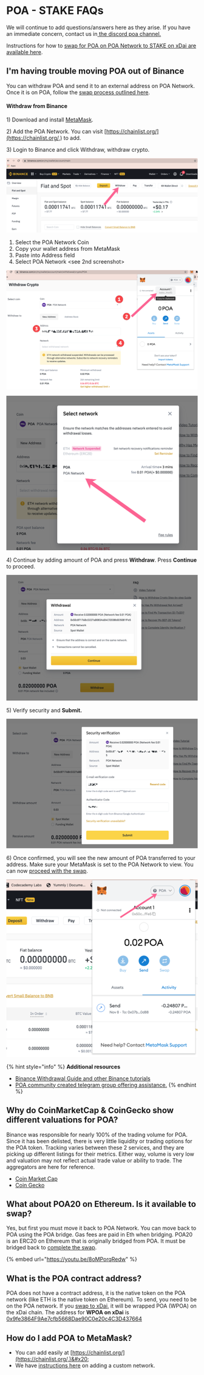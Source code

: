 # POA - STAKE FAQs

We will continue to add questions/answers here as they arise. If you have an immediate concern, contact us in[ the discord poa channel.](https://discord.gg/mPJ9zkq)&#x20;

Instructions for how to [swap for POA on POA Network to STAKE on xDai are available here](poa-merger-and-stake-swap.md#how-to-swap).

## I'm having trouble moving POA out of Binance

You can withdraw POA and send it to an external address on POA Network. Once it is on POA, follow the [swap process outlined here](poa-merger-and-stake-swap.md).

#### **Withdraw from Binance**

1\) Download and install [MetaMask](https://metamask.io).

2\) Add the POA Network. You can visit [https://chainlist.org/](https://chainlist.org/,) to add.

3\) Login to Binance and click Withdraw, withdraw crypto.

![](../../.gitbook/assets/binance1.png)

1. Select the POA Network Coin
2. Copy your wallet address from MetaMask&#x20;
3. Paste into Address field
4. Select POA Network \<see 2nd screenshot>

![](../../.gitbook/assets/binance-2.png)

![](../../.gitbook/assets/binance-3.png)

4\) Continue by adding amount of POA and press **Withdraw**. Press **Continue** to proceed.

![](../../.gitbook/assets/withdrawal-4.png)

5\) Verify security and **Submit.**

![](../../.gitbook/assets/verify.png)

6\) Once confirmed, you will see the new amount of POA transferred to your address. Make sure your MetaMask is set to the POA Network to view. You can now [proceed with the swap](poa-merger-and-stake-swap.md).

![](../../.gitbook/assets/img6.png)

{% hint style="info" %}
**Additional resources**

* [Binance Withdrawal Guide and other Binance tutorials](https://academy.binance.com/en/articles/how-to-withdraw)
* [POA community created telegram group offering assistance.](https://t.me/POAHELP)
{% endhint %}

## Why do CoinMarketCap & CoinGecko show different valuations for POA?

Binance was responsible for nearly 100% of the trading volume for POA. Since it has been delisted, there is very little liquidity or trading options for the POA token. Tracking varies between these 2 services, and they are picking up different listings for their metrics. Either way, volume is very low and valuation may not reflect actual trade value or ability to trade. The aggregators are here for reference.

* [Coin Market Cap](https://www.coingecko.com/en/coins/poa-network)
* [Coin Gecko](https://www.coingecko.com/en/coins/poa-network)

## What about POA20 on Ethereum. Is it available to swap?

Yes, but first you must move it back to POA Network. You can move back to POA using the POA bridge. Gas fees are paid in Eth when bridging. POA20 is an ERC20 on Ethereum that is originally bridged from POA. It must be bridged back to [complete the swap](poa-merger-and-stake-swap.md).

{% embed url="https://youtu.be/8oMPorqRedw" %}

## What is the POA contract address?

POA does not have a contract address, it is the native token on the POA network (like ETH is the native token on Ethereum). To send, you need to be on the POA network.  If you [swap to xDai](poa-merger-and-stake-swap.md), it will be wrapped POA (WPOA) on the xDai chain. The address for **WPOA on xDai** is [0x9fe3864F9Ae7cfb5668Dae90C0e20c4C3D437664 ](https://blockscout.com/xdai/mainnet/token/0x9fe3864F9Ae7cfb5668Dae90C0e20c4C3D437664/token-transfers)

## How do I add POA to MetaMask?

* You can add easily at [https://chainlist.org/](https://chainlist.org/,)&#x20;
* We have [instructions here](../wallets/metamask.md#metamask-setup) on adding a custom network.

